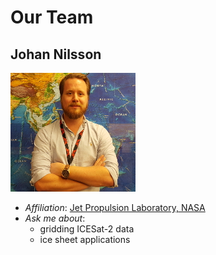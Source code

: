 # Our Team

## Johan Nilsson

![picture of Johan Nilsson](../img/people/JohanNilsson.jpg)
* *Affiliation*: [Jet Propulsion Laboratory, NASA](https://science.jpl.nasa.gov/people/Nilsson/)
* *Ask me about*: 
    * gridding ICESat-2 data
    * ice sheet applications
